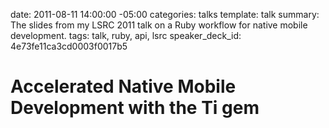 date: 2011-08-11 14:00:00 -05:00
categories: talks
template: talk
summary: The slides from my LSRC 2011 talk on a Ruby workflow for native mobile development.
tags: talk, ruby, api, lsrc
speaker_deck_id: 4e73fe11ca3cd0003f0017b5

# Accelerated Native Mobile Development with the Ti gem


